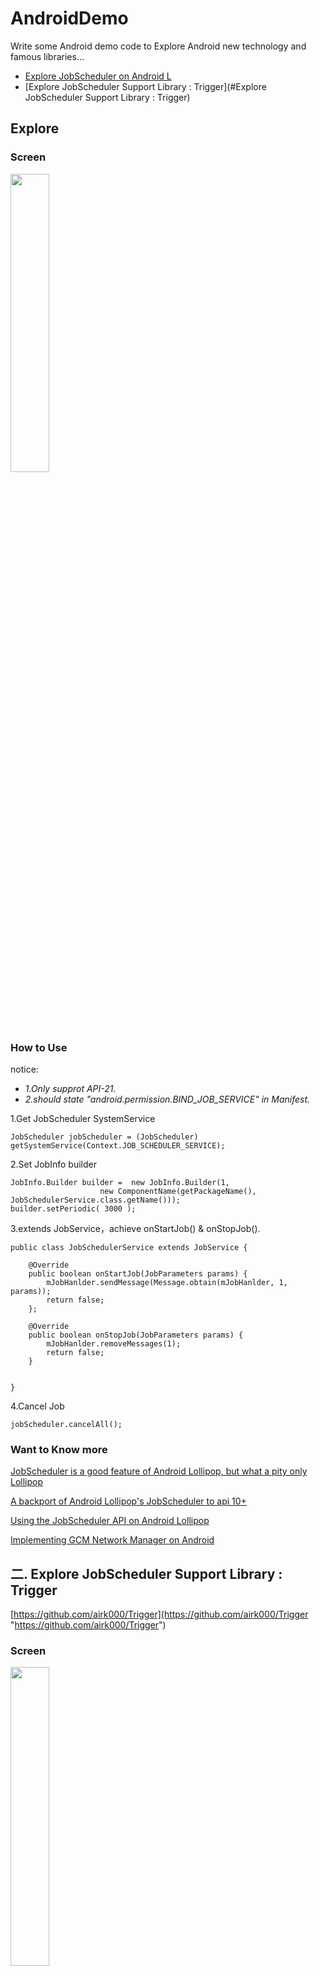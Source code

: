 # AndroidDemo
Write some Android demo code to Explore Android new technology and famous libraries...

* [Explore JobScheduler on Android L](#Explore)
* [Explore JobScheduler Support Library : Trigger](#Explore JobScheduler Support Library : Trigger)

## Explore ##
### Screen

<img src="http://i.imgur.com/XrcdLw4.png" width="35%">

### How to Use

notice: 

- _1.Only supprot API-21._
- _2.should state "android.permission.BIND_JOB_SERVICE" in Manifest._

1.Get JobScheduler SystemService

	JobScheduler jobScheduler = (JobScheduler) getSystemService(Context.JOB_SCHEDULER_SERVICE);

2.Set JobInfo builder

	JobInfo.Builder builder =  new JobInfo.Builder(1,
                        new ComponentName(getPackageName(), JobSchedulerService.class.getName()));
	builder.setPeriodic( 3000 );

3.extends JobService，achieve onStartJob() & onStopJob().

	public class JobSchedulerService extends JobService {
	
	    @Override
	    public boolean onStartJob(JobParameters params) {
	        mJobHanlder.sendMessage(Message.obtain(mJobHanlder, 1, params));
	        return false;
	    };
	
	    @Override
	    public boolean onStopJob(JobParameters params) {
	        mJobHanlder.removeMessages(1);
	        return false;
	    }
	
	
	}

4.Cancel Job

	jobScheduler.cancelAll();

### Want to Know more

[JobScheduler is a good feature of Android Lollipop, but what a pity only Lollipop](https://github.com/airk000/Trigger)

[A backport of Android Lollipop's JobScheduler to api 10+](https://github.com/evant/JobSchedulerCompat)

[Using the JobScheduler API on Android Lollipop](https://github.com/tutsplus/Android-JobSchedulerAPI)

[Implementing GCM Network Manager on Android](https://developers.google.com/cloud-messaging/network-manager)



## 二. Explore JobScheduler Support Library : Trigger ##

[https://github.com/airk000/Trigger](https://github.com/airk000/Trigger "https://github.com/airk000/Trigger")

### Screen

<img src="http://i.imgur.com/JiWAMAs.png" width="35%">

### How to Use

notice: 

- _1.supprot API14._
- _2.should state there permission in Manifest._



> permission : ACCESS_NETWORK_STATE & WAKE_LOCK & RECEIVE_BOOT_COMPLETED
> 
> service : android:name="com.github.airk.trigger.TriggerLoop"
> 
> receiver : com.github.airk.trigger.PersistReceiver

1.Get Trigger Instance

	 Trigger trigger = Trigger.getInstance(TriggerActivity.this);

2.New A Job

	Job job1 = new Job(new Action() {
            @Override
            protected void act() {
                Toast.makeText(TriggerActivity.this, "btJob1", Toast.LENGTH_SHORT).show();
            }
        }).attachOn(ThreadSpace.BACKGROUND)
                .repeat()
                .withExtra(new Condition() {
                    @Override
                    public String[] getAction() {
                        return new String[]{CUSTOM_COND1};
                    }
                });

3.Schedule Job

	trigger.schedule(job1, job2, job3, persistAfterRebootJob);


### Want to Know more

[https://github.com/airk000](https://github.com/airk000)



